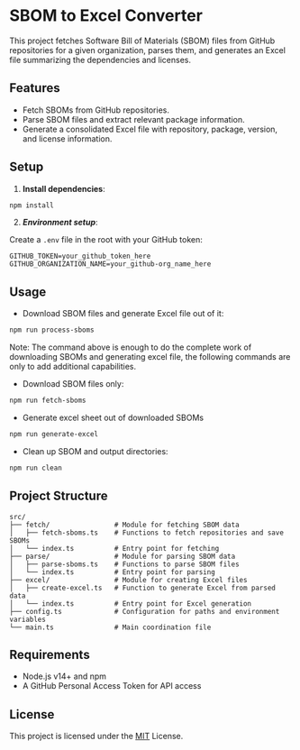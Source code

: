# SBOM to Excel Converter

This project fetches Software Bill of Materials (SBOM) files from GitHub repositories for a given organization, parses them, and generates an Excel file summarizing the dependencies and licenses.

## Features

- Fetch SBOMs from GitHub repositories.
- Parse SBOM files and extract relevant package information.
- Generate a consolidated Excel file with repository, package, version, and license information.

## Setup

1. **Install dependencies**:

```bash
npm install
```

2. ***Environment setup***:

Create a `.env` file in the root with your GitHub token:
```plaintext
GITHUB_TOKEN=your_github_token_here
GITHUB_ORGANIZATION_NAME=your_github-org_name_here
```
## Usage

- Download SBOM files and generate Excel file out of it:
```bash
npm run process-sboms
```

Note: The command above is enough to do the complete work of downloading SBOMs and generating excel file, the following commands are only to add additional capabilities.

-  Download SBOM files only:
```bash
npm run fetch-sboms
```

- Generate excel sheet out of downloaded SBOMs
```bash 
npm run generate-excel
```

- Clean up SBOM and output directories:
```bash
npm run clean
```

## Project Structure

```plaintext
src/
├── fetch/                # Module for fetching SBOM data
│   ├── fetch-sboms.ts    # Functions to fetch repositories and save SBOMs
│   └── index.ts          # Entry point for fetching
├── parse/                # Module for parsing SBOM data
│   ├── parse-sboms.ts    # Functions to parse SBOM files
│   └── index.ts          # Entry point for parsing
├── excel/                # Module for creating Excel files
│   ├── create-excel.ts   # Function to generate Excel from parsed data
│   └── index.ts          # Entry point for Excel generation
├── config.ts             # Configuration for paths and environment variables
└── main.ts               # Main coordination file
```
## Requirements

- Node.js v14+ and npm
- A GitHub Personal Access Token for API access

## License

This project is licensed under the [MIT](https://choosealicense.com/licenses/mit/) License.
